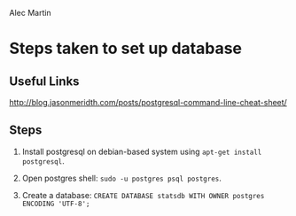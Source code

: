 Alec Martin


Steps taken to set up database
==============================

Useful Links
------------

http://blog.jasonmeridth.com/posts/postgresql-command-line-cheat-sheet/


Steps
-----

1. Install postgresql on debian-based system using `apt-get install postgresql`.

2. Open postgres shell: `sudo -u postgres psql postgres`.

3. Create a database: `CREATE DATABASE statsdb WITH OWNER postgres ENCODING 'UTF-8';`
